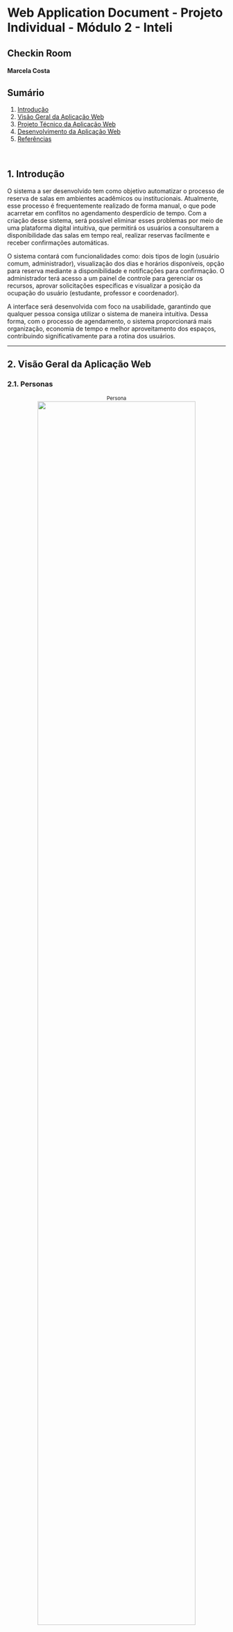# Web Application Document - Projeto Individual - Módulo 2 - Inteli

## Checkin Room

#### Marcela Costa

## Sumário

1. [Introdução](#c1)  
2. [Visão Geral da Aplicação Web](#c2)  
3. [Projeto Técnico da Aplicação Web](#c3)  
4. [Desenvolvimento da Aplicação Web](#c4)  
5. [Referências](#c5)  

<br>

## <a name="c1"></a>1. Introdução
O sistema a ser desenvolvido tem como objetivo automatizar o processo de reserva de salas em ambientes acadêmicos ou institucionais. Atualmente, esse processo é frequentemente realizado de forma manual, o que pode acarretar em conflitos no agendamento desperdício de tempo. Com a criação desse sistema, será possível eliminar esses problemas por meio de uma plataforma digital intuitiva, que permitirá os usuários a consultarem a disponibilidade das salas em tempo real, realizar reservas facilmente e receber confirmações automáticas.

O sistema contará com funcionalidades como: dois tipos de login (usuário comum, administrador), visualização dos dias e horários disponíveis, opção para reserva mediante a disponibilidade e notificações para confirmação. O administrador terá acesso a um painel de controle para gerenciar os recursos, aprovar solicitações específicas e visualizar a posição da ocupação do usuário (estudante, professor e coordenador).

A interface será desenvolvida com foco na usabilidade, garantindo que qualquer pessoa consiga utilizar o sistema de maneira intuitiva. Dessa forma, com o processo de agendamento, o sistema proporcionará mais organização, economia de tempo e melhor aproveitamento dos espaços, contribuindo significativamente para a rotina dos usuários.

---

## <a name="c2"></a>2. Visão Geral da Aplicação Web

### 2.1. Personas

<div align="center">
  <sub>Persona</sub><br>
  <img src="assets/persona-PI.png" width="85%">
</div>

### 2.2. User Stories

**US01**  
Como estudante universitário, quero visualizar a disponibilidade das salas, para que eu possa escolher o melhor horário para estudar ou reunir meu grupo.

**US02**  
Como estudante universitário, quero poder reservar uma sala com antecedência, para que eu possa organizar a minha rotina de acordo com as minhas necessidades.

**US03**  
Como administrador, quero acessar o painel de controle, para que eu possa checar e aprovar as reservas para o uso das salas.

### Análise INVEST da User Story Prioritária

**US01 – Como estudante universitário, quero visualizar a disponibilidade das salas, para que eu possa escolher o melhor horário para estudar ou reunir meu grupo.**

- **I (Independente):** A história pode ser implementada separadamente da funcionalidade de reserva ou gestão administrativa.  
- **N (Negociável):** O formato de visualização (lista, calendário, etc.) pode ser ajustado conforme as necessidades dos usuários.  
- **V (Valiosa):** Permite que os estudantes escolham o melhor horário sem depender de terceiros, organizando melhor sua rotina.  
- **E (Estimável):** O escopo é claro e pode ser estimado pela equipe de desenvolvimento.  
- **S (Pequena):** Foca apenas na exibição da disponibilidade, sendo pequena e rápida de implementar.  
- **T (Testável):** Pode ser testada ao verificar se os horários livres estão sendo exibidos corretamente.

---

## <a name="c3"></a>3. Projeto da Aplicação Web

### 3.1. Modelagem do banco de dados

O modelo relacional a seguir apresenta a estrutura das tabelas do sistema de reserva de salas, com seus respectivos campos e relacionamentos. O sistema foi modelado para garantir integridade referencial, evitar conflitos de agendamento e permitir notificações automáticas aos usuários.

<div align="center">
  <sub>Modelo Relacional</sub><br>
  <img src="assets/modelo-banco.png" width="85%">
</div>

#### Relações entre tabelas:

- **usuarios** → contém as informações de login e perfil dos usuários
- **salas** → define os ambientes disponíveis para reserva
- **horarios** → representa os horários fixos por sala e dia da semana
- **reservas** → associa usuários, salas, datas e horários em pedidos de reserva
- **notificacoes** → envia mensagens relacionadas ao status das reservas

As ligações entre tabelas utilizam chaves estrangeiras (`id_usuario`, `id_sala`, `id_horario`, `id_reserva`) para garantir consistência dos dados e facilitar o cruzamento de informações.

---

### Modelo Físico – Script SQL

Abaixo está o schema do banco de dados em SQL, que pode ser executado em Supabase ou PostgreSQL:

```sql
CREATE TABLE usuarios (
  id_usuario SERIAL PRIMARY KEY,
  nm_usuario TEXT NOT NULL,
  email_usuario TEXT UNIQUE NOT NULL,
  ocupacao_usuario TEXT NOT NULL CHECK (ocupacao_usuario IN ('aluno', 'professor', 'coordenador', 'recepcao')),
  senha_usuario TEXT NOT NULL
);

CREATE TABLE salas (
  id_sala SERIAL PRIMARY KEY,
  nm_sala TEXT NOT NULL
);

CREATE TABLE horarios (
  id_horario SERIAL PRIMARY KEY,
  id_sala INT REFERENCES salas(id_sala) ON DELETE CASCADE,
  horario_inicio TIME NOT NULL,
  horario_fim TIME NOT NULL,
  dia_semana TEXT NOT NULL CHECK (dia_semana IN ('segunda', 'terça', 'quarta', 'quinta', 'sexta', 'sábado', 'domingo'))
);

CREATE TABLE reservas (
  id_reserva SERIAL PRIMARY KEY,
  id_usuario INT REFERENCES usuarios(id_usuario) ON DELETE CASCADE,
  id_sala INT REFERENCES salas(id_sala) ON DELETE CASCADE,
  data_reserva DATE NOT NULL,
  id_horario INT REFERENCES horarios(id_horario) ON DELETE CASCADE,
  status_reserva TEXT NOT NULL CHECK (status_reserva IN ('pendente', 'aprovada', 'rejeitada'))
);

CREATE TABLE notificacoes (
  id_notificacao SERIAL PRIMARY KEY,
  id_usuario INT REFERENCES usuarios(id_usuario) ON DELETE CASCADE,
  id_reserva INT REFERENCES reservas(id_reserva) ON DELETE CASCADE,
  mensagem_notificacao TEXT NOT NULL,
  visualizada_notificacao BOOLEAN DEFAULT FALSE,
  data_notificacao TIMESTAMP DEFAULT CURRENT_TIMESTAMP
);
```

### 3.1.1 BD e Models

O sistema utiliza um banco de dados relacional PostgreSQL hospedado na plataforma Supabase. Os dados do sistema estão organizados em tabelas com as seguintes entidades principais:

#### Entidades do Banco de Dados

- **usuarios**
  - `id_usuario` (PK): Identificador único do usuário
  - `nome`: Nome completo
  - `email_usuario`: Email do usuário (único)
  - `senha_usuario`: Senha em texto plano (sem criptografia para fins de prototipagem)
  - `ocupacao_usuario`: Pode ser `aluno`, `professor`, `coordenador` ou `recepcao`

- **salas**
  - `id_sala` (PK): Identificador da sala
  - `nm_sala`: Nome ou número da sala (ex: Sala 1, Sala 2...)

- **horarios**
  - `id_horario` (PK): Identificador do horário
  - `dia_semana`: Dia da semana (opcional para futuras versões)
  - `horario_inicio`: Horário de início (ex: 08:00:00)
  - `horario_fim`: Horário de término (ex: 09:00:00)

- **reservas**
  - `id_reserva` (PK): Identificador da reserva
  - `id_usuario` (FK): Referência ao usuário que fez a reserva
  - `id_sala` (FK): Sala reservada
  - `data_reserva`: Data da reserva
  - `id_horario` (FK): Horário reservado
  - `status_reserva`: Pode ser `pendente`, `aprovada` ou `rejeitada`

- **notificacoes**
  - `id_notificacao` (PK): Identificador da notificação
  - `id_usuario` (FK): Usuário que receberá a notificação
  - `id_reserva` (FK): Reserva relacionada
  - `mensagem_notificacao`: Texto da notificação (ex: "Sua reserva foi aprovada")
  - `visualizada_notificacao`: Booleano que indica se a notificação já foi lida
  - `data_criacao`: Data/hora em que a notificação foi criada

#### Models com Validação (Joi)

Além da modelagem no banco de dados, o sistema implementa validações em nível de aplicação por meio da biblioteca `Joi`. Os arquivos de validação estão localizados na pasta `models/`:

- `usuarioModel.js`: Valida nome, email, senha e ocupação
- `reservaModel.js`: Valida id da sala, horário, data e status
- `notificacaoModel.js`: Valida id do usuario, id da reserva, mensagem de notificacao, visualizacao e data

### 3.2 Arquitetura

O sistema web segue uma arquitetura baseada no padrão **MVC estendido**, com separação clara entre as responsabilidades das camadas. A arquitetura foi adaptada para manter o projeto modular e de fácil manutenção, incorporando camadas intermediárias de **services** e **repositories**.

<div align="center">
  <sub>Diagrama de Arquitetura</sub><br>
  <img src="assets/diagrama-de-arquitetura.png" width="85%"><br>
  <a href="https://www.figma.com/design/rbwxwsD2TCtxKSFSgmsAzJ/Untitled?node-id=0-1&t=ElXLSMoT2ghOvWdu-1" target="_blank">
    <sup>Link Figma</sup>
  </a><br>
</div>

---

#### Fluxo de Dados

- **Views**: arquivos `.ejs` localizados na pasta `views/`. São responsáveis por exibir o conteúdo ao usuário e coletar entradas de dados (login, cadastro, reservas, etc).

- **Controllers**: recebem requisições HTTP, processam os dados de entrada, chamam os serviços adequados e retornam a resposta. Também gerenciam o fluxo entre views e regras de negócio.

- **Services**: camadas intermediárias que concentram a lógica de negócio. Realizam validações, processam regras, organizam dados e acionam os repositórios quando necessário.

- **Repositories**: são responsáveis por executar diretamente as queries no banco de dados PostgreSQL (via Supabase), de forma organizada e desacoplada da lógica de negócio.

- **Models**: usam a biblioteca `Joi` para validar os dados de entrada antes que cheguem ao banco de dados.

- **Banco de Dados**: hospedado no **Supabase**, armazena entidades como `usuarios`, `reservas`, `notificacoes`, `salas` e `horarios`.

---

#### Resumo dos fluxos principais

- **Login e Cadastro**: dados entram via `login.ejs` e `cadastro.ejs`, passam pelo `UsuarioController`, são validados via `usuarioModel` e persistidos via `usuarioRepository`.

- **Reserva de Salas**: o `ReservaController` exibe horários disponíveis, chama `reservaService` para validar conflitos e cria reservas via `reservaRepository`.

- **Painel da Recepção**: o `ReservaController` lista reservas pendentes e envia decisões (aprovar/rejeitar). Essas ações também geram notificações.

- **Notificações**: o `NotificacaoController` acessa notificações do usuário, renderiza na view `notificacoes.ejs` e interage com `notificacaoRepository`.

### 3.3. Wireframes

<div align="center">
  <sub>Wireframe Fluxo do Usuário</sub><br>
  <img src="assets/telas-projeto-individual-usuario.png" width="85%"><br>
  <a href="https://www.figma.com/design/ciAqelvhj4Sv3JKkpFbmJx/telas-projeto-individual?node-id=0-1&t=Wfa7iskOhhJL5R7h-1" target="_blank">
    <sup>Link Figma</sup>
  </a><br>
  <sup>O wireframe do usuário contempla as funcionalidades descritas nas US01 e US02. Através da interface, o estudante pode realizar login, visualizar a disponibilidade das salas por data e horário (US01) e, a partir disso, realizar reservas de forma antecipada com base na sua preferência e necessidade (US02). A tela de cadastro e a de edição de perfil garantem uma personalização da experiência do usuário, enquanto a aba de notificações permite que o usuário acompanhe o status das suas solicitações.</sup>
</div>

<div align="center">
  <sub>Wireframe Fluxo do Administrador</sub><br>
  <img src="assets/telas-projeto-individual-admin.png" width="85%"><br>
    <a href="https://www.figma.com/design/ciAqelvhj4Sv3JKkpFbmJx/telas-projeto-individual?node-id=17-335&p=f" target="_blank">
    <sup>Link Figma</sup>
  </a><br>
  <sup>O wireframe do administrador oferece uma visão centralizada das solicitações de reserva por meio de um painel de controle (US03). Nessa interface, o admin consegue visualizar todos os pedidos de reserva com informações como nome do usuário, sala, horário, data e ocupação para que ele possa priorizar as reservas e evitar conflitos de horário, além de ter a opção de aprovar ou rejeitar as solicitações. A funcionalidade de login e edição de perfil também estão presentes, garantindo segurança e controle de acesso.</sup>
</div>

### 3.4. Guia de Estilos

O guia de estilos do sistema **Checkin Room** foi desenvolvido para garantir consistência visual, acessibilidade e clareza na interação com o usuário. Abaixo estão os principais elementos que compõem o estilo visual da aplicação:

#### Tipografia

* **Fonte principal:** Utilizada em títulos, botões e textos importantes.
* **Hierarquia:** H1, H2, H3 e parágrafos organizam a informação por importância.

#### Paleta de Cores

| Cor         | Código    | Uso                                             |
| ----------- | --------- | ----------------------------------------------- |
| Roxo escuro | `#2E2640` | Títulos, ícones e botões principais             |
| Vermelho    | `#E84A4A` | Alertas, botões "Rejeitar", reservas rejeitadas |
| Verde       | `#6EF38D` | Botões "Aceitar", reservas aprovadas            |
| Cinza claro | `#C1ADAD` | Divisores e elementos de apoio                  |
| Branco      | `#FFFFFF` | Fundo e contraste                               |

#### Ícones

* **Envelope:** Campo de e-mail
* **Pessoa:** Campo de nome
* **Carteira de trabalho:** Campo de ocupação
* **Cadeado:** Campo de senha
* **Lápis:** Editar imagem do perfil
* **Sino:** Acessar notificações
* **✔️ / ❌:** Indicam aprovação ou rejeição da reserva

#### Layout e Estética

* A interface é limpa, com espaçamento adequado e botões grandes e clicáveis.
* Cada componente visual (botões, campos de texto, modais) segue padrões definidos, otimizando a experiência do usuário e facilitando a navegação.

#### Guia Visual

<div align="center">
  <sub>Guia de Estilos</sub><br>
  <img src="assets/guia-de-estilos.png" width="85%"><br>
  <a href="https://www.figma.com/design/ciAqelvhj4Sv3JKkpFbmJx/telas-projeto-individual?node-id=34-2&p=f" target="_blank">
    <sup>Link Figma</sup>
  </a><br>
</div>

---

### 3.5. Protótipo de alta fidelidade

O protótipo de alta fidelidade foi desenvolvido para representar com precisão a experiência final do usuário na aplicação. Ele contempla todas as interações principais, incluindo o fluxo do usuário comum com: Cadastro, Login, Reservas, Notificaçãoe e Editar Perfil. E também o fluxo do Administrador (recepção), Painel de Controle e Editar Perfil. Com o protótipo de alta fidelidade criado é possível utilizá-lo como base para o desenvolvimento do front-end, facilitando a validação as users stories e garantindo que as implementações sigam o planejamento de usabilidade e identidade visual definidos no guia de estilos.

<div align="center">
  <sub>Protótipo de Alta Qualidade - User</sub><br>
  <img src="assets/prototipo-fluxo-user.png" width="85%"><br>
  <a href="https://www.figma.com/design/ciAqelvhj4Sv3JKkpFbmJx/telas-projeto-individual?node-id=34-2&p=f" target="_blank">
    <sup>Link Figma</sup>
  </a><br>
</div>

<div align="center">
  <sub>Protótipo de Alta Qualidade - Admin</sub><br>
  <img src="assets/prototipo-fluxo-admin.png" width="85%"><br>
  <a href="https://www.figma.com/design/ciAqelvhj4Sv3JKkpFbmJx/telas-projeto-individual?node-id=34-2&p=f" target="_blank">
    <sup>Link Figma</sup>
  </a><br>
</div>

### 3.6 WebAPI e Endpoints

Aqui estão descritos todos os endpoints implementados no sistema Checkin Room. A API segue o padrão RESTful, utilizando o framework **Express** no back-end para receber e processar requisições HTTP. Os endpoints foram organizados por módulo funcional para facilitar a navegação e compreensão. Cada rota trata uma funcionalidade específica, como autenticação, manipulação de reservas ou exibição de notificações ao usuário.

---

#### Autenticação e Usuários (`/usuarios`)

| Método | Rota              | Descrição                                     |
|--------|-------------------|-----------------------------------------------|
| POST   | `/usuarios`       | Criação de novo usuário (cadastro)            |
| POST   | `/login`          | Autenticação de usuário (login)               |
| GET    | `/editar-perfil`  | Exibe formulário de edição do perfil          |
| POST   | `/editar-perfil`  | Atualiza os dados do usuário logado           |
| GET    | `/usuarios/:id`   | Retorna os dados de um usuário específico     |
| PUT    | `/usuarios/:id`   | Atualiza dados de um usuário específico       |
| DELETE | `/usuarios/:id`   | Remove um usuário do sistema                  |

---

#### Reservas (`/reserva` e `/reservas`)

| Método | Rota                         | Descrição                                       |
|--------|------------------------------|-------------------------------------------------|
| GET    | `/reserva`                   | Exibe o formulário de reserva                   |
| POST   | `/reserva`                   | Cria uma nova reserva de sala                   |
| POST   | `/reserva/disponiveis`       | Lista horários disponíveis para sala e data     |

---

#### Painel da Recepção (`/painel-admin`)

| Método | Rota                                | Descrição                               |
|--------|-------------------------------------|-----------------------------------------|
| GET    | `/painel-admin`                     | Exibe reservas pendentes para aprovação |
| POST   | `/reservas/:id/aprovar`             | Aprova a reserva                        |
| POST   | `/reservas/:id/rejeitar`            | Rejeita a reserva                       |

---

#### Notificações (`/notificacoes`)

| Método | Rota                | Descrição                                           |
|--------|---------------------|-----------------------------------------------------|
| GET    | `/notificacoes`     | Lista notificações do usuário logado                |

---

**Observação:** o sistema utiliza `express-session` para manter a sessão de login e validar qual usuário está autenticado nas rotas protegidas.

### 3.7 Interface e Navegação

O desenvolvimento do front-end do sistema **Checkin Room** foi realizado visando as necessidades do usuário, com uma interface simples, intuitiva e uma identidade visual coerente e padronizado. O desenvolvimento da aplicação e estilização do front-end foi baseado no protótipo de alta fidelidade elaborado previamente. Abaixo estão as principais telas implementadas e o papel de cada uma na experiência do usuário.

#### Tela de Login
Permite que usuários acessem o sistema com e-mail e senha. O layout divide a tela entre uma imagem institucional e o formulário, reforçando a identidade da instituição.

<div align="center">
  <sub>Tela de Login</sub><br>
  <img src="assets/login-checkin-room.png" width="85%"><br>
</div>

#### Tela de Cadastro
Usuários podem criar uma conta informando nome, e-mail, ocupação, senha e adicionando uma foto de perfil. O botão "+" possibilita o upload da imagem. O design segue o padrão visual da tela de login.

<div align="center">
  <sub>Tela de Cadastro</sub><br>
  <img src="assets/cadastro-checkin-room.png" width="85%"><br>
</div>

#### Tela de Reservas
Após o login, os usuários são direcionados à tela de reserva de salas. Nela é possível selecionar a sala desejada, escolher a data em um calendário interativo e visualizar os horários disponíveis. A interface é clara e objetiva.

<div align="center">
  <sub>Tela de Reservas</sub><br>
  <img src="assets/reservas-checkin-room.png" width="85%"><br>
</div>

#### Pop-up de Notificações
Ao clicar no ícone de sino no canto superior direito, um pop-up exibe as notificações de reservas aprovadas ou rejeitadas. Cada item contém a sala, data, horário e um ícone visual indicando o status.

<div align="center">
  <sub>Pop up Notificações</sub><br>
  <img src="assets/notificacoes-checkin-room.png" width="85%"><br>
</div>

#### Tela de Editar Perfil
Permite que o usuário visualize e edite seus dados, incluindo nome, e-mail e senha, além de trocar a foto de perfil clicando no ícone de lápis. O botão "Salvar" atualiza as informações e redireciona para a tela de reservas.

<div align="center">
  <sub>Tela de Editar Perfil</sub><br>
  <img src="assets/editar-checkin-room.png" width="85%"><br>
</div>

#### Painel de Controle (Admin)
Disponível para usuários com perfil de recepção, esse painel lista todas as solicitações de reserva. É possível visualizar os dados de cada requisição e responder com as opções "Aceitar" ou "Rejeitar".

<div align="center">
  <sub>Tela do Painel de Controle</sub><br>
  <img src="assets/painel-checkin-room.png" width="85%"><br>
</div>

---

## <a name="c4"></a>4. Desenvolvimento da Aplicação Web

### 4.1 Demonstração do Sistema Web

**VIDEO:**  
<div align="center">
  <sub>Fluxo do Usuário</sub><br>
  <img src="assets/video-user-pi.gif" width="85%"><br>
</div>

<div align="center">
  <sub>Fluxo do Administrador</sub><br>
  <img src="assets/video-admin-pi.gif" width="85%"><br>
</div>

Nesta etapa final do projeto, o sistema web foi totalmente implementado, integrando backend e frontend, com funcionalidades específicas para dois tipos de perfis: usuários comuns (alunos, professores e coordenadores) e o perfil de recepção (admin).

#### Fluxo do Usuário
O vídeo demonstra o fluxo completo de um usuário comum, incluindo:
- Tela de **Login**, com layout dividido entre uma imagem institucional e campos de autenticação.
- Tela de **Cadastro**, com inserção de dados pessoais, ocupação e upload de foto de perfil.
- Página de **Reservas**, que permite ao usuário selecionar uma sala, visualizar o calendário interativo e reservar horários disponíveis.
- **Notificações**, acessadas pelo ícone de sino no canto superior direito, com feedback visual (✓ ou ✗) para aprovações e rejeições.
- Tela de **Edição de Perfil**, acessada pela imagem do usuário, permitindo alteração de dados e foto.

Prints:
<div align="center">
  <sub>Tela de Login</sub><br>
  <img src="assets/login-checkin-room.png" width="85%"><br>
</div>
<div align="center">
  <sub>Tela de Cadastro</sub><br>
  <img src="assets/cadastro-checkin-room.png" width="85%"><br>
</div>
<div align="center">
  <sub>Tela de Reservas</sub><br>
  <img src="assets/reservas-checkin-room.png" width="85%"><br>
</div>
<div align="center">
  <sub>Pop-up de Notificações</sub><br>
  <img src="assets/notificacoes-checkin-room.png" width="85%"><br>
</div>
<div align="center">
  <sub>Tela de Editar Perfil</sub><br>
  <img src="assets/editar-checkin-room.png" width="85%"><br>
</div>

#### Fluxo do Administrador
O segundo vídeo demonstra o fluxo da recepção:
- Acesso à tela de **Login** como admin (usuário com ocupação “recepção”).
- Redirecionamento para o **Painel de Controle**, onde o admin pode visualizar todas as solicitações de reserva em uma tabela com dados do usuário, sala, data e horário.
- O administrador pode **aceitar ou rejeitar** reservas com um clique, e o sistema envia automaticamente uma notificação ao usuário solicitante.

Prints:
<div align="center">
  <sub>Tela do Painel de Controle</sub><br>
  <img src="assets/painel-checkin-room.png" width="85%"><br>
</div>

#### Tecnologias e Entregas
- **Frontend**: HTML, CSS customizado e JavaScript (sem frameworks).
- **Backend**: Node.js com Express e integração com PostgreSQL.
- **Banco de dados**: modelagem relacional com controle de reservas, usuários, salas e horários.
- **Upload e exibição de imagem de perfil** com armazenamento local.

### 4.2 Conclusões e Trabalhos Futuros

O desenvolvimento do sistema Checkin Room proporcionou uma experiência completa de construção de uma aplicação web funcional, desde o back-end com autenticação e gerenciamento de dados em banco de dados, até o front-end com foco em usabilidade e responsividade. O sistema atendeu aos principais objetivos definidos no início do projeto: permitir o cadastro de usuários com diferentes perfis, reserva de salas por data e horário, além do controle de aprovações por parte da recepção.

**Pontos fortes:**
- Interface amigável, moderna e adaptada ao público-alvo.
- Navegação intuitiva com fluxo claro para usuários comuns e administradores.
- Funcionalidade de notificações em tempo real via pop-up.
- Calendário customizado com seleção de datas e exibição de horários disponíveis.
- Upload e edição de imagem de perfil integrada ao banco de dados.

**Pontos a melhorar:**
- Implementar validação visual de formulários no front-end (ex: campos obrigatórios).
- Melhorar feedbacks visuais após ações como “Reserva feita” ou “Perfil atualizado”.
- Incluir mensagens de erro personalizadas para facilitar a identificação de problemas.

**Trabalhos futuros e ideias:**
- Adicionar filtro por sala, data ou usuário no painel de controle para facilitar a gestão de reservas.
- Implementar envio de notificações por e-mail ou push.
- Criar um sistema de histórico de reservas para usuários.
- Adicionar a opção de cancelar uma reserva ou reagendar.
- Possibilitar integração com serviços de calendário (Google Calendar ou Outlook).

---

